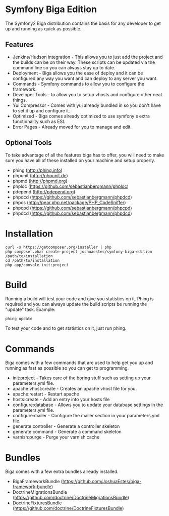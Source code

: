 Symfony Biga Edition
====================

The Symfony2 Biga distribution contains the basis for any developer to get up
and running as quick as possible.

Features
--------

* Jenkins/Hudson integration - This allows you to just add the project and the
  builds can be on their way. These scripts can be updated via the command line
  so you can always stay up to date.
* Deployment - Biga allows you the ease of deploy and it can be configured any
  way you want and can deploy to any server you want.
* Commands - Symfony commands to allow you to configure the framework.
* Developer Tools - to allow you to setup vhosts and configure other neat
  things.
* Yui Compressor - Comes with yui already bundled in so you don't have to
  set it up and configure it.
* Optimized - Biga comes already optimized to use symfony's extra functionality
  such as ESI.
* Error Pages - Already moved for you to manage and edit.

Optional Tools
--------------

To take advantage of all the features biga has to offer, you will need to make
sure you have all of these installed on your machine and setup properly.

* phing (http://phing.info)
* phpunit (http://phpunit.de)
* phpmd (http://phpmd.org)
* phploc (https://github.com/sebastianbergmann/phploc)
* pdepend (http://pdepend.org)
* phpdcd (https://github.com/sebastianbergmann/phpdcd)
* phpcs (http://pear.php.net/package/PHP_CodeSniffer)
* phpcpd (https://github.com/sebastianbergmann/phpcpd)
* phpdcd (https://github.com/sebastianbergmann/phpdcd)

Installation
============

    curl -s https://getcomposer.org/installer | php
    php composer.phar create-project joshuaestes/symfony-biga-edition /path/to/installation
    cd /path/to/installation
    php app/console init:project

Build
=====

Running a build will test your code and give you statistics on it. Phing is
required and you can always update the build scripts be running the "update"
task. Example:

    phing update

To test your code and to get statistics on it, just run phing.

Commands
========

Biga comes with a few commands that are used to help get you up and running as
fast as possible so you can get to programming.

* init:project - Takes care of the boring stuff such as setting up your
  parameters.yml file.
* apache:vhost:create - Creates an apache vhost file for you.
* apache:restart - Restart apache
* hosts:create - Add an entry into your hosts file
* configure:database - Allows you to update your database settings in the
  parameters.yml file.
* configure:mailer - Configure the mailer section in your parameters.yml
  file.
* generate:controller - Generate a controller skeleton
* generate:command - Generate a command skeleton
* varnish:purge - Purge your varnish cache

Bundles
=======

Biga comes with a few extra bundles already installed.

* BigaFrameworkBundle (https://github.com/JoshuaEstes/biga-framework-bundle)
* DoctrineMigrationsBundle (https://github.com/doctrine/DoctrineMigrationsBundle)
* DoctrineFixturesBundle (https://github.com/doctrine/DoctrineFixturesBundle)


